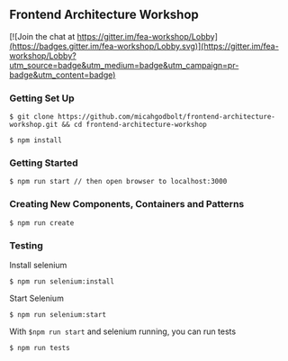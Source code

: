 ## Frontend Architecture Workshop

[![Join the chat at https://gitter.im/fea-workshop/Lobby](https://badges.gitter.im/fea-workshop/Lobby.svg)](https://gitter.im/fea-workshop/Lobby?utm_source=badge&utm_medium=badge&utm_campaign=pr-badge&utm_content=badge)

### Getting Set Up

`$ git clone https://github.com/micahgodbolt/frontend-architecture-workshop.git && cd frontend-architecture-workshop`

`$ npm install`

### Getting Started

`$ npm run start // then open browser to localhost:3000`


### Creating New Components, Containers and Patterns

`$ npm run create`

### Testing

Install selenium

`$ npm run selenium:install`

Start Selenium

`$ npm run selenium:start`

With `$npm run start` and selenium running, you can run tests

`$ npm run tests`
